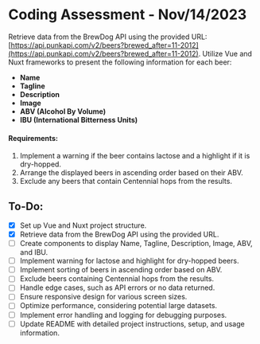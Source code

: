 # Coding Assessment - Nov/14/2023

Retrieve data from the BrewDog API using the provided URL: [https://api.punkapi.com/v2/beers?brewed_after=11-2012](https://api.punkapi.com/v2/beers?brewed_after=11-2012). Utilize Vue and Nuxt frameworks to present the following information for each beer:

- **Name**
- **Tagline**
- **Description**
- **Image**
- **ABV (Alcohol By Volume)**
- **IBU (International Bitterness Units)**

#### Requirements:
1. Implement a warning if the beer contains lactose and a highlight if it is dry-hopped.
2. Arrange the displayed beers in ascending order based on their ABV.
3. Exclude any beers that contain Centennial hops from the results.

## To-Do:
- [x] Set up Vue and Nuxt project structure.
- [x] Retrieve data from the BrewDog API using the provided URL.
- [ ] Create components to display Name, Tagline, Description, Image, ABV, and IBU.
- [ ] Implement warning for lactose and highlight for dry-hopped beers.
- [ ] Implement sorting of beers in ascending order based on ABV.
- [ ] Exclude beers containing Centennial hops from the results.
- [ ] Handle edge cases, such as API errors or no data returned.
- [ ] Ensure responsive design for various screen sizes.
- [ ] Optimize performance, considering potential large datasets.
- [ ] Implement error handling and logging for debugging purposes.
- [ ] Update README with detailed project instructions, setup, and usage information.
